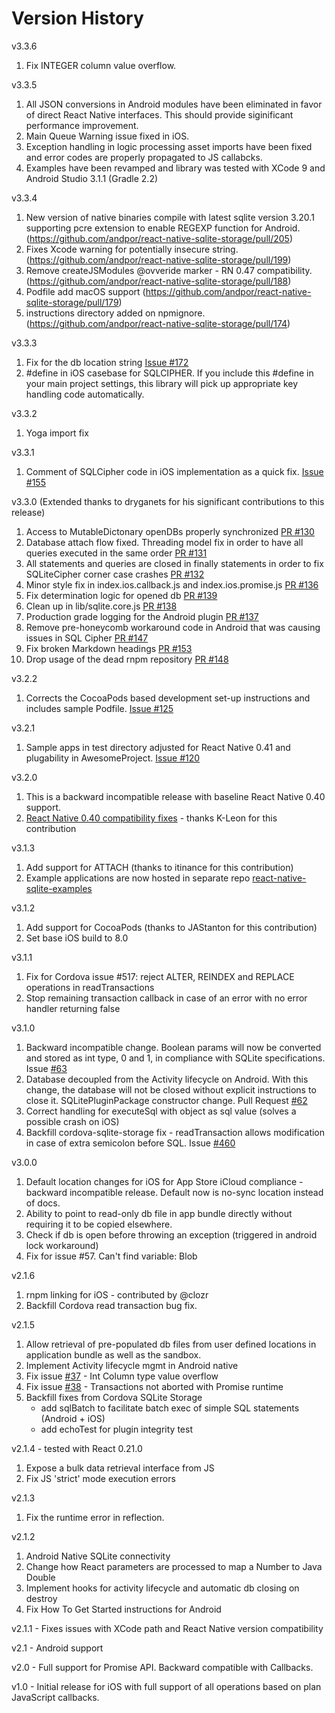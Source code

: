 # Version History

v3.3.6

1.  Fix INTEGER column value overflow.

v3.3.5

1.  All JSON conversions in Android modules have been eliminated in favor of direct React Native interfaces. This should provide siginificant performance improvement.
2.  Main Queue Warning issue fixed in iOS.
3.  Exception handling in logic processing asset imports have been fixed and error codes are properly propagated to JS callabcks.
4.  Examples have been revamped and library was tested with XCode 9 and Android Studio 3.1.1 (Gradle 2.2)

v3.3.4

1.  New version of native binaries compile with latest sqlite version 3.20.1 supporting pcre extension to enable REGEXP function for Android. (https://github.com/andpor/react-native-sqlite-storage/pull/205)
2.  Fixes Xcode warning for potentially insecure string. (https://github.com/andpor/react-native-sqlite-storage/pull/199)
3.  Remove createJSModules @ovveride marker - RN 0.47 compatibility. (https://github.com/andpor/react-native-sqlite-storage/pull/188)
4.  Podfile add macOS support (https://github.com/andpor/react-native-sqlite-storage/pull/179)
5.  instructions directory added on npmignore. (https://github.com/andpor/react-native-sqlite-storage/pull/174)

v3.3.3

1.  Fix for the db location string [Issue #172](https://github.com/andpor/react-native-sqlite-storage/issues/172)
2.  #define in iOS casebase for SQLCIPHER. If you include this #define in your main project settings, this library will pick up appropriate key handling code automatically.

v3.3.2

1.  Yoga import fix

v3.3.1

1.  Comment of SQLCipher code in iOS implementation as a quick fix. [Issue #155](https://github.com/andpor/react-native-sqlite-storage/issues/155)

v3.3.0 (Extended thanks to dryganets for his significant contributions to this release)

1.  Access to MutableDictonary openDBs properly synchronized [PR #130](https://github.com/andpor/react-native-sqlite-storage/pull/130)
2.  Database attach flow fixed. Threading model fix in order to have all queries executed in the same order [PR #131](https://github.com/andpor/react-native-sqlite-storage/pull/131)
3.  All statements and queries are closed in finally statements in order to fix SQLiteCipher corner case crashes [PR #132](https://github.com/andpor/react-native-sqlite-storage/pull/132)
4.  Minor style fix in index.ios.callback.js and index.ios.promise.js [PR #136](https://github.com/andpor/react-native-sqlite-storage/pull/136)
5.  Fix determination logic for opened db [PR #139](https://github.com/andpor/react-native-sqlite-storage/pull/139)
6.  Clean up in lib/sqlite.core.js [PR #138](https://github.com/andpor/react-native-sqlite-storage/pull/138)
7.  Production grade logging for the Android plugin [PR #137](https://github.com/andpor/react-native-sqlite-storage/pull/137)
8.  Remove pre-honeycomb workaround code in Android that was causing issues in SQL Cipher [PR #147](https://github.com/andpor/react-native-sqlite-storage/pull/147)
9.  Fix broken Markdown headings [PR #153](https://github.com/andpor/react-native-sqlite-storage/pull/153)
10. Drop usage of the dead rnpm repository [PR #148](https://github.com/andpor/react-native-sqlite-storage/pull/148)

v3.2.2

1.  Corrects the CocoaPods based development set-up instructions and includes sample Podfile. [Issue #125](https://github.com/andpor/react-native-sqlite-storage/issues/125)

v3.2.1

1.  Sample apps in test directory adjusted for React Native 0.41 and plugability in AwesomeProject. [Issue #120](https://github.com/andpor/react-native-sqlite-storage/issues/120)

v3.2.0

1.  This is a backward incompatible release with baseline React Native 0.40 support.
2.  [React Native 0.40 compatibility fixes](https://github.com/andpor/react-native-sqlite-storage/pull/110) - thanks K-Leon for this contribution

v3.1.3

1.  Add support for ATTACH (thanks to itinance for this contribution)
2.  Example applications are now hosted in separate repo [react-native-sqlite-examples](https://github.com/andpor/react-native-sqlite-storage-examples)

v3.1.2

1.  Add support for CocoaPods (thanks to JAStanton for this contribution)
2.  Set base iOS build to 8.0

v3.1.1

1.  Fix for Cordova issue #517: reject ALTER, REINDEX and REPLACE operations in readTransactions
2.  Stop remaining transaction callback in case of an error with no error handler returning false

v3.1.0

1.  Backward incompatible change. Boolean params will now be converted and stored as int type, 0 and 1, in compliance with SQLite specifications. Issue [#63](https://github.com/andpor/react-native-sqlite-storage/issues/63)
2.  Database decoupled from the Activity lifecycle on Android. With this change, the database will not be closed without explicit instructions to close it. SQLitePluginPackage constructor change. Pull Request [#62](https://github.com/andpor/react-native-sqlite-storage/pull/62)
3.  Correct handling for executeSql with object as sql value (solves a possible crash on iOS)
4.  Backfill cordova-sqlite-storage fix - readTransaction allows modification in case of extra semicolon before SQL. Issue [#460](https://github.com/litehelpers/Cordova-sqlite-storage/issues/460)

v3.0.0

1.  Default location changes for iOS for App Store iCloud compliance - backward incompatible release. Default now is no-sync location instead of docs.
2.  Ability to point to read-only db file in app bundle directly without requiring it to be copied elsewhere.
3.  Check if db is open before throwing an exception (triggered in android lock workaround)
4.  Fix for issue #57. Can't find variable: Blob

v2.1.6

1.  rnpm linking for iOS - contributed by @clozr
2.  Backfill Cordova read transaction bug fix.

v2.1.5

1.  Allow retrieval of pre-populated db files from user defined locations in application bundle as well as the sandbox.
2.  Implement Activity lifecycle mgmt in Android native
3.  Fix issue [#37](https://github.com/andpor/react-native-sqlite-storage/issues/37) - Int Column type value overflow
4.  Fix issue [#38](https://github.com/andpor/react-native-sqlite-storage/issues/38) - Transactions not aborted with Promise runtime
5.  Backfill fixes from Cordova SQLite Storage
    - add sqlBatch to facilitate batch exec of simple SQL statements (Android + iOS)
    - add echoTest for plugin integrity test

v2.1.4 - tested with React 0.21.0

1.  Expose a bulk data retrieval interface from JS
2.  Fix JS 'strict' mode execution errors

v2.1.3

1.  Fix the runtime error in reflection.

v2.1.2

1.  Android Native SQLite connectivity
2.  Change how React parameters are processed to map a Number to Java Double
3.  Implement hooks for activity lifecycle and automatic db closing on destroy
4.  Fix How To Get Started instructions for Android

v2.1.1 - Fixes issues with XCode path and React Native version compatibility

v2.1 - Android support

v2.0 - Full support for Promise API. Backward compatible with Callbacks.

v1.0 - Initial release for iOS with full support of all operations based on plan JavaScript callbacks.
